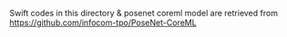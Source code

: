 Swift codes in this directory & posenet coreml model are retrieved from <https://github.com/infocom-tpo/PoseNet-CoreML>

